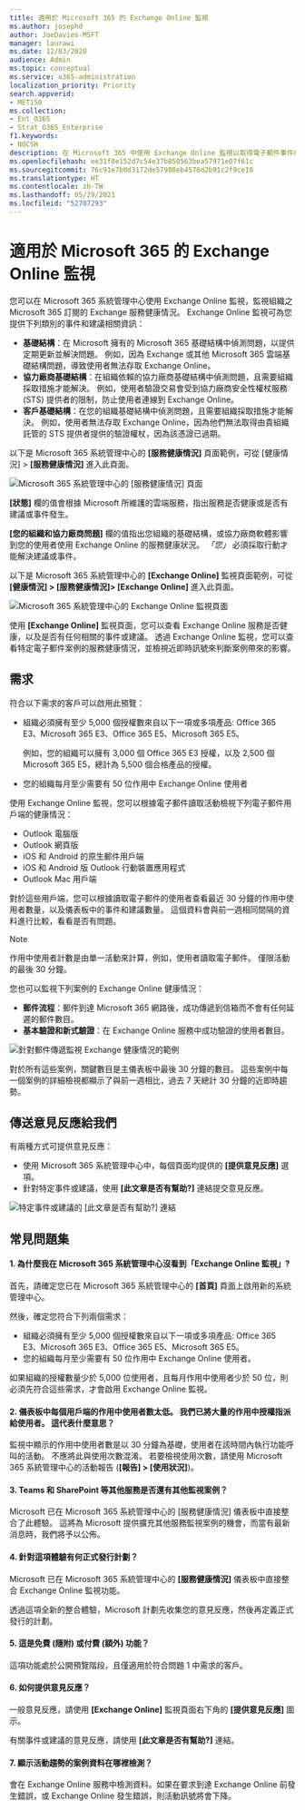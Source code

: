 ```yaml
---
title: 適用於 Microsoft 365 的 Exchange Online 監視
ms.author: josephd
author: JoeDavies-MSFT
manager: laurawi
ms.date: 12/03/2020
audience: Admin
ms.topic: conceptual
ms.service: o365-administration
localization_priority: Priority
search.appverid:
- MET150
ms.collection:
- Ent_O365
- Strat_O365_Enterprise
f1.keywords:
- NOCSH
description: 在 Microsoft 365 中使用 Exchange Online 監視以取得電子郵件事件或建議的相關資訊。
ms.openlocfilehash: ee31f8e152d7c54e37b850563bea57971e07f61c
ms.sourcegitcommit: 76c91e7b0d3172de57988eb4576d2b91c2f9ce18
ms.translationtype: HT
ms.contentlocale: zh-TW
ms.lasthandoff: 05/29/2021
ms.locfileid: "52707293"
---
```

# <a name="exchange-online-monitoring-for-microsoft-365"></a>適用於 Microsoft 365 的 Exchange Online 監視

您可以在 Microsoft 365 系統管理中心使用 Exchange Online 監視，監視組織之 Microsoft 365 訂閱的 Exchange 服務健康情況。 Exchange Online 監視可為您提供下列類別的事件和建議相關資訊：

- **基礎結構**：在 Microsoft 擁有的 Microsoft 365 基礎結構中偵測問題，以提供定期更新並解決問題。 例如，因為 Exchange 或其他 Microsoft 365 雲端基礎結構問題，導致使用者無法存取 Exchange Online。
- **協力廠商基礎結構**：在組織依賴的協力廠商基礎結構中偵測問題，且需要組織採取措施才能解決。 例如，使用者驗證交易會受到協力廠商安全性權杖服務 (STS) 提供者的限制，防止使用者連線到 Exchange Online。
- **客戶基礎結構**：在您的組織基礎結構中偵測問題，且需要組織採取措施才能解決。 例如，使用者無法存取 Exchange Online，因為他們無法取得由貴組織託管的 STS 提供者提供的驗證權杖，因為該憑證已過期。

以下是 Microsoft 365 系統管理中心的 **[服務健康情況]** 頁面範例，可從 [健康情況] > **[服務健康情況]** 進入此頁面。

![Microsoft 365 系統管理中心的 [服務健康情況] 頁面](../media/microsoft-365-exchange-monitoring/service-health-dashboard-example.png)

**[狀態]** 欄的值會根據 Microsoft 所維護的雲端服務，指出服務是否健康或是否有建議或事件發生。 

**[您的組織和協力廠商問題]** 欄的值指出您組織的基礎結構，或協力廠商軟體影響到您的使用者使用 Exchange Online 的服務健康狀況。 *「您」* 必須採取行動才能解決建議或事件。

以下是 Microsoft 365 系統管理中心的 **[Exchange Online]** 監視頁面範例，可從 **[健康情況] > [服務健康情況]> [Exchange Online]** 進入此頁面。

![Microsoft 365 系統管理中心的 Exchange Online 監視頁面](../media/microsoft-365-exchange-monitoring/exhange-monitoring-example.png)

使用 **[Exchange Online]** 監視頁面，您可以查看 Exchange Online 服務是否健康，以及是否有任何相關的事件或建議。 透過 Exchange Online 監視，您可以查看特定電子郵件案例的服務健康情況，並檢視近即時訊號來判斷案例帶來的影響。 

## <a name="requirements"></a>需求

符合以下需求的客戶可以啟用此預覽： 

- 組織必須擁有至少 5,000 個授權數來自以下一項或多項產品: Office 365 E3、Microsoft 365 E3、Office 365 E5、Microsoft 365 E5。 

  例如，您的組織可以擁有 3,000 個 Office 365 E3 授權，以及 2,500 個 Microsoft 365 E5，總計為 5,500 個合格產品的授權。

- 您的組織每月至少需要有 50 位作用中 Exchange Online 使用者

使用 Exchange Online 監視，您可以根據電子郵件讀取活動檢視下列電子郵件用戶端的健康情況：

- Outlook 電腦版
- Outlook 網頁版
- iOS 和 Android 的原生郵件用戶端 
- iOS 和 Android 版 Outlook 行動裝置應用程式 
- Outlook Mac 用戶端

對於這些用戶端，您可以根據讀取電子郵件的使用者查看最近 30 分鐘的作用中使用者數量，以及儀表板中的事件和建議數量。 這個資料會與前一週相同間隔的資料進行比較，看看是否有問題。 

>[!Note]
> 作用中使用者計數是由單一活動來計算，例如，使用者讀取電子郵件。 僅限活動的最後 30 分鐘。
>

您也可以監視下列案例的 Exchange Online 健康情況：

- **郵件流程**：郵件到達 Microsoft 365 網路後，成功傳遞到信箱而不會有任何延遲的郵件數目。 
- **基本驗證和新式驗證**：在 Exchange Online 服務中成功驗證的使用者數目。

![針對郵件傳遞監視 Exchange 健康情況的範例](../media/microsoft-365-exchange-monitoring/exhange-monitoring-scenario-example.png)

對於所有這些案例，關鍵數目是主儀表板中最後 30 分鐘的數目。 這些案例中每一個案例的詳細檢視都顯示了與前一週相比，過去 7 天總計 30 分鐘的近即時趨勢。 

## <a name="send-us-feedback"></a>傳送意見反應給我們

有兩種方式可提供意見反應：

- 使用 Microsoft 365 系統管理中心中，每個頁面均提供的 **[提供意見反應]** 選項。
- 針對特定事件或建議，使用 **[此文章是否有幫助?]** 連結提交意見反應。

![特定事件或建議的  [此文章是否有幫助?] 連結](../media/microsoft-365-exchange-monitoring/exhange-monitoring-example-incident-feedback.png)

## <a name="frequently-asked-questions"></a>常見問題集

#### <a name="1-why-dont-i-see-exchange-online-monitoring-under-health-in-the-microsoft-365-admin-center"></a>1. 為什麼我在 Microsoft 365 系統管理中心沒看到「Exchange Online 監視」? 

首先，請確定您已在 Microsoft 365 系統管理中心的 **[首頁]** 頁面上啟用新的系統管理中心。 

然後，確定您符合下列兩個需求： 

- 組織必須擁有至少 5,000 個授權數來自以下一項或多項產品: Office 365 E3、Microsoft 365 E3、Office 365 E5、Microsoft 365 E5。 
- 您的組織每月至少需要有 50 位作用中 Exchange Online 使用者。

如果組織的授權數量少於 5,000 位使用者，且每月作用中使用者少於 50 位，則必須先符合這些需求，才會啟用 Exchange Online 監視。

#### <a name="2-the-active-user-count-in-the-dashboard-for-each-client-appears-to-be-low-we-have-a-lot-of-active-licenses-assigned-to-users-what-does-this-mean"></a>2. 儀表板中每個用戶端的作用中使用者數太低。 我們已將大量的作用中授權指派給使用者。 這代表什麼意思？ 

監視中顯示的作用中使用者數是以 30 分鐘為基礎，使用者在該時間內執行功能呼叫的活動。 不應將此與使用次數混淆。 若要檢視使用次數，請使用 Microsoft 365 系統管理中心的活動報告 (**[報告] > [使用狀況]**)。

#### <a name="3-will-there-be-other-monitoring-scenarios-for-other-services-such-as-teams-and-sharepoint"></a>3. Teams 和 SharePoint 等其他服務是否還有其他監視案例？ 

Microsoft 已在 Microsoft 365 系統管理中心的 [服務健康情況] 儀表板中直接整合了此體驗。 這將為 Microsoft 提供擴充其他服務監視案例的機會，而當有最新消息時，我們將予以公佈。 

#### <a name="4-what-is-the-plan-for-general-availability-of-this-experience"></a>4. 針對這項體驗有何正式發行計劃？ 

Microsoft 已在 Microsoft 365 系統管理中心的 **[服務健康情況]** 儀表板中直接整合 Exchange Online 監視功能。 

透過這項全新的整合體驗，Microsoft 計劃先收集您的意見反應，然後再定義正式發行的計劃。

#### <a name="5-is-this-a-free-included-or-paid-extra-feature"></a>5. 這是免費 (隨附) 或付費 (額外) 功能？ 

這項功能處於公開預覽階段，且僅適用於符合問題 1 中需求的客戶。

<!--
>[!Note]
>INTERNAL: That decision is pending
>
--> 

#### <a name="6-how-do-i-provide-feedback"></a>6. 如何提供意見反應？ 

一般意見反應，請使用 **[Exchange Online]** 監視頁面右下角的 **[提供意見反應]** 圖示。 

有關事件或建議的意見反應，請使用 **[此文章是否有幫助?]** 連結。

#### <a name="7-where-is-the-data-instrumented-for-the-scenarios-that-show-activity-trends"></a>7. 顯示活動趨勢的案例資料在哪裡檢測？

會在 Exchange Online 服務中檢測資料。如果在要求到達 Exchange Online 前發生錯誤，或 Exchange Online 發生錯誤，則活動訊號將會下降。

